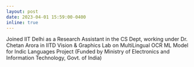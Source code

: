 ```yaml
---
layout: post
date: 2023-04-01 15:59:00-0400
inline: true
---
```


Joined IIT Delhi as a Research Assistant in the CS Dept, working under Dr. Chetan Arora in IITD Vision & Graphics Lab on MultiLingual OCR ML Model for Indic Languages Project (Funded by Ministry of Electronics and Information Technology, Govt. of India)
